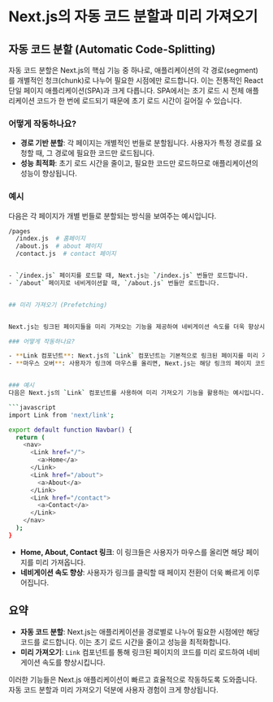 
# Next.js의 자동 코드 분할과 미리 가져오기


## 자동 코드 분할 (Automatic Code-Splitting)



자동 코드 분할은 Next.js의 핵심 기능 중 하나로, 애플리케이션의 각 경로(segment)를 개별적인 청크(chunk)로 나누어 필요한 시점에만 로드합니다. 이는 전통적인 React 단일 페이지 애플리케이션(SPA)과 크게 다릅니다. SPA에서는 초기 로드 시 전체 애플리케이션 코드가 한 번에 로드되기 때문에 초기 로드 시간이 길어질 수 있습니다.


### 어떻게 작동하나요?



- **경로 기반 분할**: 각 페이지는 개별적인 번들로 분할됩니다. 사용자가 특정 경로를 요청할 때, 그 경로에 필요한 코드만 로드됩니다.
- **성능 최적화**: 초기 로드 시간을 줄이고, 필요한 코드만 로드하므로 애플리케이션의 성능이 향상됩니다.



### 예시



다음은 각 페이지가 개별 번들로 분할되는 방식을 보여주는 예시입니다.


```bash
/pages
  /index.js  # 홈페이지
  /about.js  # about 페이지
  /contact.js  # contact 페이지


- `/index.js` 페이지를 로드할 때, Next.js는 `/index.js` 번들만 로드합니다.
- `/about` 페이지로 네비게이션할 때, `/about.js` 번들만 로드합니다.


## 미리 가져오기 (Prefetching)


Next.js는 링크된 페이지들을 미리 가져오는 기능을 제공하여 네비게이션 속도를 더욱 향상시킵니다. 이는 사용자가 특정 링크에 마우스를 올리거나 터치할 때, 해당 링크와 연결된 페이지의 코드를 미리 로드합니다.

### 어떻게 작동하나요?

- **Link 컴포넌트**: Next.js의 `Link` 컴포넌트는 기본적으로 링크된 페이지를 미리 가져오는 기능을 포함하고 있습니다.
- **마우스 오버**: 사용자가 링크에 마우스를 올리면, Next.js는 해당 링크의 페이지 코드를 미리 가져와 로드합니다.


### 예시
다음은 Next.js의 `Link` 컴포넌트를 사용하여 미리 가져오기 기능을 활용하는 예시입니다.

```javascript
import Link from 'next/link';

export default function Navbar() {
  return (
    <nav>
      <Link href="/">
        <a>Home</a>
      </Link>
      <Link href="/about">
        <a>About</a>
      </Link>
      <Link href="/contact">
        <a>Contact</a>
      </Link>
    </nav>
  );
}
```


- **Home, About, Contact 링크**: 이 링크들은 사용자가 마우스를 올리면 해당 페이지를 미리 가져옵니다.
- **네비게이션 속도 향상**: 사용자가 링크를 클릭할 때 페이지 전환이 더욱 빠르게 이루어집니다.


## 요약


- **자동 코드 분할**: Next.js는 애플리케이션을 경로별로 나누어 필요한 시점에만 해당 코드를 로드합니다. 이는 초기 로드 시간을 줄이고 성능을 최적화합니다.
- **미리 가져오기**: `Link` 컴포넌트를 통해 링크된 페이지의 코드를 미리 로드하여 네비게이션 속도를 향상시킵니다.


이러한 기능들은 Next.js 애플리케이션이 빠르고 효율적으로 작동하도록 도와줍니다. 자동 코드 분할과 미리 가져오기 덕분에 사용자 경험이 크게 향상됩니다.
